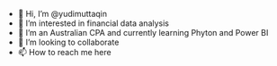 - 👋 Hi, I’m @yudimuttaqin
- 👀 I’m interested in financial data analysis
- 🌱 I’m an Australian CPA and currently learning Phyton and Power BI
- 💞️ I’m looking to collaborate
- 📫 How to reach me here

<!---
yudimuttaqin/yudimuttaqin is a ✨ special ✨ repository because its `README.md` (this file) appears on your GitHub profile.
You can click the Preview link to take a look at your changes.
--->
